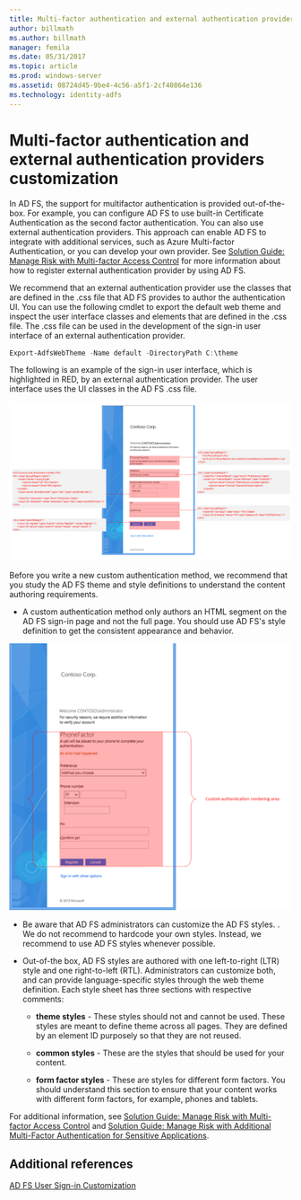 ```yaml
---
title: Multi-factor authentication and external authentication providers customization
author: billmath
ms.author: billmath
manager: femila
ms.date: 05/31/2017
ms.topic: article
ms.prod: windows-server
ms.assetid: 08724d45-9be4-4c56-a5f1-2cf40864e136
ms.technology: identity-adfs
---
```


# Multi-factor authentication and external authentication providers customization

In AD FS, the support for multifactor authentication is provided out\-of\-the\-box. For example, you can configure AD FS to use built\-in Certificate Authentication as the second factor authentication. You can also use external authentication providers. This approach can enable AD FS to integrate with additional services, such as Azure Multi-factor Authentication, or you can develop your own provider. See [Solution Guide: Manage Risk with Multi\-factor Access Control](./manage-risk-with-conditional-access-control.md) for more information about how to register external authentication provider by using AD FS.

We recommend that an external authentication provider use the classes that are defined in the .css file that AD FS provides to author the authentication UI. You can use the following cmdlet to export the default web theme and inspect the user interface classes and elements that are defined in the .css file. The .css file can be used in the development of the sign\-in user interface of an external authentication provider.

```powershell
Export-AdfsWebTheme -Name default -DirectoryPath C:\theme
```

The following is an example of the sign\-in user interface, which is highlighted in RED, by an external authentication provider. The user interface uses the UI classes in the AD FS .css file.

![AD FS and MFA](media/AD-FS-user-sign-in-customization/ADFS_Blue_Custom8.png)

Before you write a new custom authentication method, we recommend that you study the AD FS theme and style definitions to understand the content authoring requirements.

-   A custom authentication method only authors an HTML segment on the AD FS sign\-in page and not the full page. You should use AD FS's style definition to get the consistent appearance and behavior.

![AD FS and MFA](media/AD-FS-user-sign-in-customization/ADFS_Blue_Custom9.png)

-   Be aware that AD FS administrators can customize the AD FS styles. . We do not recommend to hardcode your own styles. Instead, we recommend to use AD FS styles whenever possible.

-   Out\-of\-the box, AD FS styles are authored with one left\-to\-right \(LTR\) style and one right\-to\-left \(RTL\). Administrators can customize both, and can provide language\-specific styles through the web theme definition. Each style sheet has three sections with respective comments:

    -   **theme styles** \- These styles should not and cannot be used. These styles are meant to define theme across all pages. They are defined by an element ID purposely so that they are not reused.

    -   **common styles** \- These are the styles that should be used for your content.

    -   **form factor styles** \- These are styles for different form factors. You should understand this section to ensure that your content works with different form factors, for example, phones and tablets.

For additional information, see [Solution Guide: Manage Risk with Multi\-factor Access Control](./manage-risk-with-conditional-access-control.md) and [Solution Guide: Manage Risk with Additional Multi\-Factor Authentication for Sensitive Applications](https://tnstage.redmond.corp.microsoft.com/library/dn280949.aspx).

## Additional references
[AD FS User Sign-in Customization](AD-FS-user-sign-in-customization.md)
